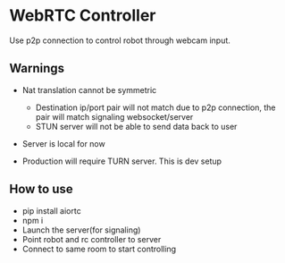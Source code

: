 # WebRTC Controller

Use p2p connection to control robot through webcam input. 

## Warnings
- Nat translation cannot be symmetric
    - Destination ip/port pair will not match due to p2p connection, the pair will match signaling websocket/server
    - STUN server will not be able to send data back to user
    
- Server is local for now
- Production will require TURN server. This is dev setup
## How to use
- pip install aiortc
- npm i
- Launch the server(for signaling)
- Point robot and rc controller to server
- Connect to same room to start controlling


